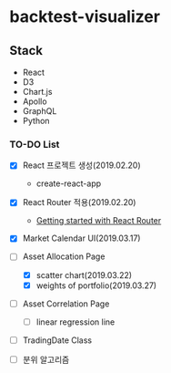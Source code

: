 # backtest-visualizer

## Stack

- React
- D3
- Chart.js
- Apollo
- GraphQL
- Python

### TO-DO List

- [x] React 프로젝트 생성(2019.02.20)

  - create-react-app

- [x] React Router 적용(2019.02.20)

  - [Getting started with React Router](https://codeburst.io/getting-started-with-react-router-5c978f70df91)

- [x] Market Calendar UI(2019.03.17)

- [ ] Asset Allocation Page

  - [x] scatter chart(2019.03.22)
  - [x] weights of portfolio(2019.03.27)

- [ ] Asset Correlation Page

  - [ ] linear regression line

- [ ] TradingDate Class

- [ ] 분위 알고리즘
